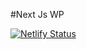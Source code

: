 #Next Js WP

[![Netlify Status](https://api.netlify.com/api/v1/badges/c20c4167-83fd-4ab1-88e6-1e8e29215337/deploy-status)](https://app.netlify.com/sites/mufaqar/deploys)

